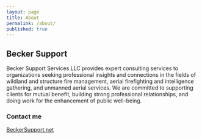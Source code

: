 ```yaml
---
layout: page
title: About
permalink: /about/
published: true
---
```



## Becker Support
Becker Support Services LLC provides expert consulting services to organizations seeking professional insights and connections in the fields of wildland and structure fire management, aerial firefighting and intelligence gathering, and unmanned aerial services. 
We are committed to supporting clients for mutual benefit, building strong professional relationships, and doing work for the enhancement of public well-being.

### Contact me

[BeckerSupport.net](https://www.beckersupport.net/contact)
